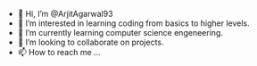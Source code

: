 - 👋 Hi, I’m @ArjitAgarwal93
- 👀 I’m interested in learning coding from basics to higher levels.
- 🌱 I’m currently learning computer science engeneering.
- 💞️ I’m looking to collaborate on projects.
- 📫 How to reach me ...

<!---
ArjitAgarwal93/ArjitAgarwal93 is a ✨ special ✨ repository because its `README.md` (this file) appears on your GitHub profile.
You can click the Preview link to take a look at your changes.
--->
